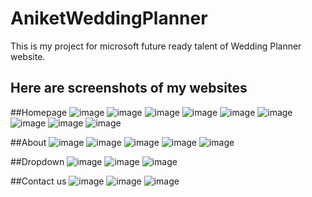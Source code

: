 # AniketWeddingPlanner
This is my project for microsoft future ready talent of Wedding Planner website.
## Here are screenshots of my websites

##Homepage
![image](https://user-images.githubusercontent.com/113823644/194036874-47e60786-abe2-4de5-be07-40242537b063.png)
![image](https://user-images.githubusercontent.com/113823644/194036896-cd197a96-b617-48de-9f3a-5380b4dc3d70.png)
![image](https://user-images.githubusercontent.com/113823644/194037757-5209aced-a58b-45c0-a929-c1defcfa2f64.png)
![image](https://user-images.githubusercontent.com/113823644/194037827-5792fee1-36b3-4b56-9410-66104f3af6ee.png)
![image](https://user-images.githubusercontent.com/113823644/194037902-b7360483-ee77-46be-9d60-cee6af3769c7.png)
![image](https://user-images.githubusercontent.com/113823644/194037992-e9161ad5-a1d8-4366-91e5-afc32e5bef26.png)
![image](https://user-images.githubusercontent.com/113823644/194038030-b5a9c71a-9d5f-4c19-9026-8a14780d4676.png)
![image](https://user-images.githubusercontent.com/113823644/194038098-2ac3071c-b42e-43db-ae23-29a38fe5d19e.png)
![image](https://user-images.githubusercontent.com/113823644/194038131-b4f10c2b-a542-4a9e-a44c-6b3537fb6e09.png)

##About
![image](https://user-images.githubusercontent.com/113823644/194038580-b98d864b-9f12-4a40-9f8f-5b84b7414112.png)
![image](https://user-images.githubusercontent.com/113823644/194038641-80988f49-d17f-4a48-ac85-ab5f372b344f.png)
![image](https://user-images.githubusercontent.com/113823644/194038690-cf8ed609-4fb2-418d-9411-fbbc64afb3c0.png)
![image](https://user-images.githubusercontent.com/113823644/194038804-7f76ec92-7379-4113-b811-b85ceeb6e3e1.png)
![image](https://user-images.githubusercontent.com/113823644/194038825-927e3f46-a596-4f78-90fc-ebb92ce9dfaf.png)

##Dropdown
![image](https://user-images.githubusercontent.com/113823644/194039005-01186763-61d7-4818-bea2-0f037d596e34.png)
![image](https://user-images.githubusercontent.com/113823644/194039171-931675eb-3c84-44ed-ae3d-892e0e87fb9a.png)
![image](https://user-images.githubusercontent.com/113823644/194039240-d0409c3b-5ce5-44da-b6f7-53172feb484a.png)

##Contact us
![image](https://user-images.githubusercontent.com/113823644/194039613-df02831f-22b8-4c82-a750-eeb0e62b75b8.png)
![image](https://user-images.githubusercontent.com/113823644/194039668-7140b0ea-c5e3-4952-a83b-6321684a6d53.png)
![image](https://user-images.githubusercontent.com/113823644/194039811-b199ae91-d978-41ac-bbe9-173a87a59953.png)
